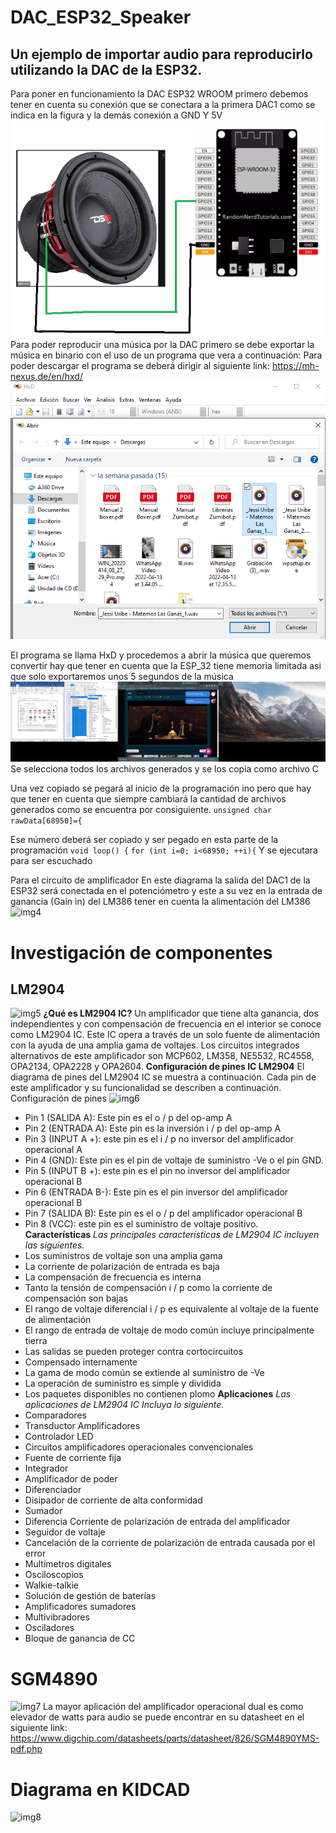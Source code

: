 # DAC_ESP32_Speaker
## Un ejemplo de importar audio para reproducirlo utilizando la DAC de la ESP32.
Para poner en funcionamiento la DAC ESP32 WROOM primero debemos tener en cuenta su conexión que se conectara a la primera DAC1 como se indica en la figura y la demás conexión a GND Y 5V
 ![img1](https://github.com/ArtilRobotics/DAC_ESP32_Speaker/blob/4dc30972ec01c0e0e45e3fdf93d6f8719e2c07a9/Imagenes/1%20configuracion%20de%20conexion.png)
Para poder reproducir una música por la DAC primero se debe exportar la música en binario con el uso de un programa que vera a continuación:
Para poder descargar el programa se deberá dirigir al siguiente link: https://mh-nexus.de/en/hxd/
![img2](https://github.com/ArtilRobotics/DAC_ESP32_Speaker/blob/4dc30972ec01c0e0e45e3fdf93d6f8719e2c07a9/Imagenes/2%20importar%20audio.png)
 
El programa se llama HxD y procedemos a abrir la música que queremos convertir hay que tener en cuenta que la ESP_32 tiene memoria limitada asi que solo exportaremos unos 5 segundos de la música
 ![img3](https://github.com/ArtilRobotics/DAC_ESP32_Speaker/blob/4dc30972ec01c0e0e45e3fdf93d6f8719e2c07a9/Imagenes/3%20convertir%20audio%20a%20bits.png)
Se selecciona todos los archivos generados y se los copia como archivo C

Una vez copiado se pegará al inicio de la programación ino pero que hay que tener en cuenta que siempre cambiará la cantidad de archivos generados como se encuentra por consiguiente.
``` unsigned char rawData[68950]={ ```
 
Ese número deberá ser copiado y ser pegado en esta parte de la programación 
 ``` void loop() { ```
 ``` for (int i=0; i<68950; ++i){ ```
Y se ejecutara para ser escuchado 


Para el circuito de amplificador
En este diagrama la salida del DAC1 de la ESP32 será conectada en el potenciómetro y este a su vez en la entrada de ganancia (Gain in) del LM386 tener en cuenta la alimentación del LM386
 ![img4](https://github.com/ArtilRobotics/DAC_ESP32_Speaker/blob/4dc30972ec01c0e0e45e3fdf93d6f8719e2c07a9/Imagenes/4%20conexion%20amplificador.png)
# Investigación de componentes 
## LM2904
 ![img5](https://github.com/ArtilRobotics/DAC_ESP32_Speaker/blob/4dc30972ec01c0e0e45e3fdf93d6f8719e2c07a9/Imagenes/5%20LM2904.png)
**¿Qué es LM2904 IC?**
Un amplificador que tiene alta ganancia, dos independientes y con compensación de frecuencia en el interior se conoce como LM2904 IC. Este IC opera a través de un solo fuente de alimentación con la ayuda de una amplia gama de voltajes. Los circuitos integrados alternativos de este amplificador son MCP602, LM358, NE5532, RC4558, OPA2134, OPA2228 y OPA2604.
**Configuración de pines IC LM2904**
El diagrama de pines del LM2904 IC se muestra a continuación. Cada pin de este amplificador y su funcionalidad se describen a continuación.
Configuración de pines
 ![img6](https://github.com/ArtilRobotics/DAC_ESP32_Speaker/blob/4dc30972ec01c0e0e45e3fdf93d6f8719e2c07a9/Imagenes/6%20pines%20lm2904.jpg)
- Pin 1 (SALIDA A): Este pin es el o / p del op-amp A
- Pin 2 (ENTRADA A): Este pin es la inversión i / p del op-amp A
- Pin 3 (INPUT A +): este pin es el i / p no inversor del amplificador operacional A
- Pin 4 (GND): Este pin es el pin de voltaje de suministro -Ve o el pin GND.
- Pin 5 (INPUT B +): este pin es el pin no inversor del amplificador operacional B
- Pin 6 (ENTRADA B-): Este pin es el pin inversor del amplificador operacional B
- Pin 7 (SALIDA B): Este pin es el o / p del amplificador operacional B
- Pin 8 (VCC): este pin es el suministro de voltaje positivo.
**Características**
*Las principales características de LM2904 IC incluyen las siguientes.* 
- Los suministros de voltaje son una amplia gama
- La corriente de polarización de entrada es baja
- La compensación de frecuencia es interna
- Tanto la tensión de compensación i / p como la corriente de compensación son bajas
- El rango de voltaje diferencial i / p es equivalente al voltaje de la fuente de alimentación
- El rango de entrada de voltaje de modo común incluye principalmente tierra
- Las salidas se pueden proteger contra cortocircuitos
- Compensado internamente
- La gama de modo común se extiende al suministro de -Ve
- La operación de suministro es simple y dividida
- Los paquetes disponibles no contienen plomo
**Aplicaciones**
*Las aplicaciones de LM2904 IC Incluya lo siguiente.*
- Comparadores
- Transductor Amplificadores
- Controlador LED
- Circuitos amplificadores operacionales convencionales
- Fuente de corriente fija
- Integrador
- Amplificador de poder
- Diferenciador
- Disipador de corriente de alta conformidad
- Sumador
- Diferencia Corriente de polarización de entrada del amplificador
- Seguidor de voltaje
- Cancelación de la corriente de polarización de entrada causada por el error
- Multímetros digitales
- Osciloscopios
- Walkie-talkie
- Solución de gestión de baterías
- Amplificadores sumadores
- Multivibradores
- Osciladores
- Bloque de ganancia de CC

# SGM4890

  ![img7](https://github.com/ArtilRobotics/DAC_ESP32_Speaker/blob/4dc30972ec01c0e0e45e3fdf93d6f8719e2c07a9/Imagenes/7%20SGM4890YMS%20.png)
La mayor aplicación del amplificador operacional dual es como elevador de watts para audio se puede encontrar en su datasheet en el siguiente link: 
https://www.digchip.com/datasheets/parts/datasheet/826/SGM4890YMS-pdf.php 

# Diagrama en KIDCAD

 ![img8](https://github.com/ArtilRobotics/DAC_ESP32_Speaker/blob/4dc30972ec01c0e0e45e3fdf93d6f8719e2c07a9/Imagenes/8%20diagrama%20thinkercad.png)
 
